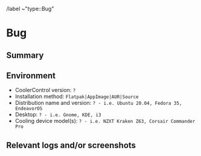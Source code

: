 /label ~"type::Bug"

<!---
Please read this!

Before opening a new issue, make sure to search for keywords in the issues
and verify the issue you're about to submit isn't a duplicate.

Please select the correct template above and fill it out below.
These HTML comments will not be rendered so there's no need to delete them.
Do *not* close the issue yourself, we will close things once done/handled accordingly.
For checklists put an x inside the [ ] like this: [x] to mark the checkbox.
The actions at the start of this template will be done automatically once submitted.
--->

# Bug

## Summary

<!-- Summarize the bug encountered concisely. -->

## Environment

- CoolerControl version: `?`
- Installation method: `Flatpak|AppImage|AUR|Source`
- Distribution name and version: `? - i.e. Ubuntu 20.04, Fedora 35, EndeavorOS`
- Desktop: `? - i.e. Gnome, KDE, i3`
- Cooling device model(s): `? - i.e. NZXT Kraken Z63, Corsair Commander Pro`
<!-- add any additional relevant information -->

## Relevant logs and/or screenshots

<!--
Paste any relevant logs - please use code blocks (```) to format console output, logs, and code
as it's tough to read otherwise.
Logs are very helpful. See https://gitlab.com/coolercontrol/coolercontrol/-/wikis/log-output-&-debugging
for info on getting log output.
-->

```log output

```
